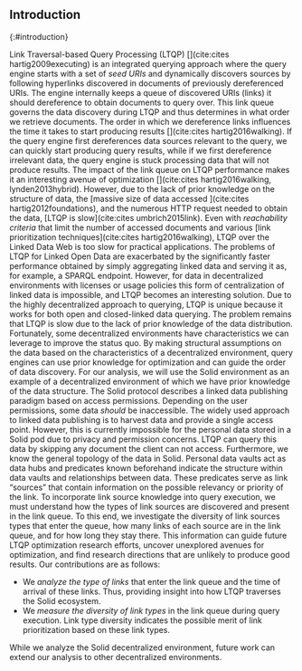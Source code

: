## Introduction
{:#introduction}

Link Traversal-based Query Processing (LTQP) [](cite:cites hartig2009executing) is an integrated querying approach where the query engine starts with a set of _seed URIs_ and dynamically discovers sources by following hyperlinks discovered in documents of previously dereferenced URIs. 
The engine internally keeps a queue of discovered URIs (links) it should dereference to obtain documents to query over.
This link queue governs the data discovery during LTQP and thus determines in what order we retrieve documents.
The order in which we dereference links influences the time it takes to start producing results [](cite:cites hartig2016walking).
If the query engine first dereferences data sources relevant to the query, we can quickly start producing query results, while if we first dereference irrelevant data, the query engine is stuck processing data that will not produce results.
The impact of the link queue on LTQP performance makes it an interesting avenue of optimization [](cite:cites hartig2016walking, lynden2013hybrid).
However, due to the lack of prior knowledge on the structure of data, the [massive size of data accessed ](cite:cites hartig2012foundations), and the numerous HTTP request needed to obtain the data, [LTQP is slow](cite:cites umbrich2015link). 
Even with _reachability criteria_ that limit the number of accessed documents and various [link prioritization techniques](cite:cites hartig2016walking), LTQP over the Linked Data Web is too slow for practical applications. 
The problems of LTQP for Linked Open Data are exacerbated by the significantly faster performance obtained by simply aggregating linked data and serving it as, for example, a SPARQL endpoint. 
However, for data in decentralized environments with licenses or usage policies this form of centralization of linked data is impossible, and LTQP becomes an interesting solution. 
Due to the highly decentralized approach to querying, LTQP is unique because it works for both open and closed-linked data querying. 
The problem remains that LTQP is slow due to the lack of prior knowledge of the data distribution.
Fortunately, some decentralized environments have characteristics we can leverage to improve the status quo. 
By making structural assumptions on the data based on the characteristics of a decentralized environment, query engines can use prior knowledge for optimization and can guide the order of data discovery.
For our analysis, we will use the Solid environment as an example of a decentralized environment of which we have prior knowledge of the data structure.
The Solid protocol describes a linked data publishing paradigm based on access permissions.
Depending on the user permissions, some data _should_ be inaccessible. 
The widely used approach to linked data publishing is to harvest data and provide a single access point. 
However, this is currently impossible for the personal data stored in a Solid pod due to privacy and permission concerns. 
LTQP can query this data by skipping any document the client can not access. 
Furthermore, we know the general topology of the data in Solid. 
Personal data vaults act as data hubs and predicates known beforehand indicate the structure within data vaults and relationships between data. 
These predicates serve as link “sources” that contain information on the possible relevancy or priority of the link.
To incorporate link source knowledge into query execution, we must understand how the types of link sources are discovered and present in the link queue.
To this end, we investigate the diversity of link sources types that enter the queue, how many links of each source are in the link queue, and for how long they stay there.
This information can guide future LTQP optimization research efforts, uncover unexplored avenues for optimization, and find research directions that are unlikely to produce good results.
Our contributions are as follows:

- We <em>analyze the type of links</em> that enter the link queue and the time of arrival of these links. Thus, providing insight into how LTQP traverses the Solid ecosystem.
- We _measure the diversity of link types_ in the link queue during query execution. Link type diversity indicates the possible merit of link prioritization based on these link types.

While we analyze the Solid decentralized environment, future work can extend our analysis to other decentralized environments.


